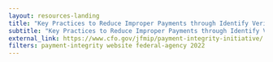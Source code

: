 ```yaml
---
layout: resources-landing
title: "Key Practices to Reduce Improper Payments through Identify Verification: JFMIP Payment Integrity initiative"
subtitle: "Key Practices to Reduce Improper Payments through Identify Verification: JFMIP Payment Integrity initiative"
external_link: https://www.cfo.gov/jfmip/payment-integrity-initiative/
filters: payment-integrity website federal-agency 2022
---
```

